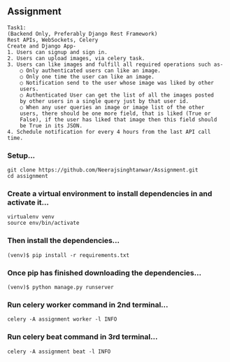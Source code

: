 ## Assignment
    Task1:
    (Backend Only, Preferably Django Rest Framework)
    Rest APIs, WebSockets, Celery
    Create and Django App-
    1. Users can signup and sign in.
    2. Users can upload images, via celery task.
    3. Users can like images and fulfill all required operations such as-
        ○ Only authenticated users can like an image.
        ○ Only one time the user can like an image.
        ○ Notification send to the user whose image was liked by other
        users.
        ○ Authenticated User can get the list of all the images posted
        by other users in a single query just by that user id.
        ○ When any user queries an image or image list of the other
        users, there should be one more field, that is liked (True or
        False), if the user has liked that image then this field should
        be True in its JSON.
    4. Schedule notification for every 4 hours from the last API call time.

### Setup...
    git clone https://github.com/Neerajsinghtanwar/Assignment.git
    cd assignment

### Create a virtual environment to install dependencies in and activate it...
    virtualenv venv
    source env/bin/activate

### Then install the dependencies...
    (venv)$ pip install -r requirements.txt

### Once pip has finished downloading the dependencies...
    (venv)$ python manage.py runserver

### Run celery worker command in 2nd terminal...
    celery -A assignment worker -l INFO

### Run celery beat command in 3rd terminal...
    celery -A assignment beat -l INFO
